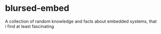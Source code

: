 # blursed-embed
A collection of random knowledge and facts about embedded systems, that i find at least fascinating
